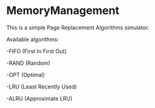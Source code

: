 # MemoryManagement
 
This is a simple Page Replacement Algorithms simulator.

Available algorithms:

-FIFO (First In First Out)

-RAND (Random)

-OPT (Optimal)

-LRU (Least Recently Used)

-ALRU (Approximate LRU)
